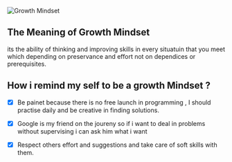 ![Growth Mindset](https://get.pxhere.com/photo/mindset-idea-man-think-laying-brain-icon-mind-thinking-brainstorming-brain-logo-brain-power-brain-neurons-pink-cartoon-text-art-fictional-character-illustration-font-human-body-organ-hand-graphic-design-graphics-finger-clip-art-human-behavior-computer-wallpaper-visual-arts-1441549.jpg)

## **The Meaning of Growth Mindset**

its the ability of thinking and improving skills in every situatuin that you meet which depending on preservance and effort not on dependices or prerequisites.


## How i remind my self to be a growth Mindset ?

- [x] Be painet because there is no free launch in programming , I should practise daily and be creative in finding solutions.

- [x] Google is my friend on the joureny so if i want to deal in problems without supervising i can ask him what i want

- [x] Respect others effort and suggestions and take care of soft skills with them.


